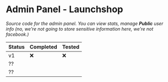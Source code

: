# Admin Panel - Launchshop
<em>Source code for the admin panel. You can view stats, manage <b>Public</b> user info (no, we're not going to store sensitive information here, we're not facebook.)</em>

| Status | Completed | Tested |
|--------|-----------|--------|
| v1     |❌         |❌     |
| ??     |           |        |
| ??     |           |        |